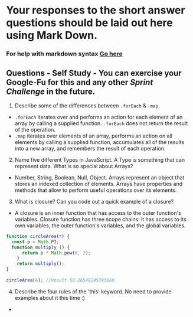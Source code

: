 # Your responses to the short answer questions should be laid out here using Mark Down.
### For help with markdown syntax [Go here](https://github.com/adam-p/markdown-here/wiki/Markdown-Cheatsheet)

## Questions - Self Study - You can exercise your Google-Fu for this and any other _Sprint Challenge_ in the future.
1. Describe some of the differences between `.forEach` & `.map`.
* `.forEach` iterates over and performs an action for each element of an array by calling a supplied function. `.forEach` does not return the result of the operation.
* `.map` iterates over elements of an array, performs an action on all elements by calling a supplied function, accumulates all of the results into a new array, and remembers the result of each operation.
2. Name five different Types in JavaScript. A Type is something that can represent data. What is so special about Arrays?
* Number, String, Boolean, Null, Object. Arrays represent an object that stores an indexed collection of elements. Arrays have properties and methods that allow to perform useful operations over its elements.
3. What is closure? Can you code out a quick example of a closure?
* A closure is an inner function that has access to the outer function's variables. Closure function has three scope chains: it has access to its own variables, the outer function's variables, and the global variables.
```javascript
function circleArea(r) { 
  const p = Math.PI;
  function multiply () { 
      return p * Math.pow(r, 2); 
    }
    return multiply(); 
} 
​
circleArea(4); //Result 50.26548245743669
```
4. Describe the four rules of the 'this' keyword. No need to provide examples about it this time :)
* 
